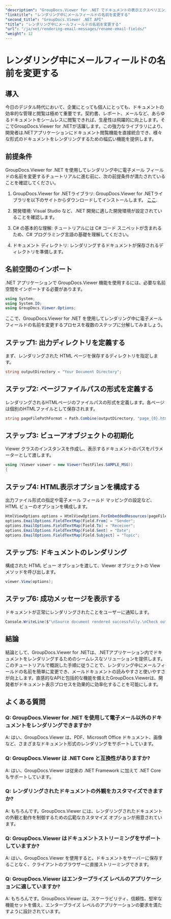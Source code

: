 ```yaml
---
"description": "GroupDocs.Viewer for .NET でドキュメントの表示エクスペリエンスを強化します。メールをシームレスにレンダリングおよびカスタマイズできます。"
"linktitle": "レンダリング中にメールフィールドの名前を変更する"
"second_title": "GroupDocs.Viewer .NET API"
"title": "レンダリング中にメールフィールドの名前を変更する"
"url": "/ja/net/rendering-email-messages/rename-email-fields/"
"weight": 12
---
```


# レンダリング中にメールフィールドの名前を変更する

## 導入

今日のデジタル時代において、企業にとっても個人にとっても、ドキュメントの効率的な管理と閲覧は極めて重要です。契約書、レポート、メールなど、あらゆるドキュメントをシームレスに閲覧できれば、生産性は飛躍的に向上します。そこでGroupDocs.Viewer for .NETが活躍します。この強力なライブラリにより、開発者は.NETアプリケーションにドキュメント閲覧機能を直接統合でき、様々な形式のドキュメントをレンダリングするための幅広い機能を提供します。

## 前提条件

GroupDocs.Viewer for .NET を使用してレンダリング中に電子メール フィールドの名前を変更するチュートリアルに進む前に、次の前提条件が満たされていることを確認してください。

1. GroupDocs.Viewer for .NETライブラリ: GroupDocs.Viewer for .NETライブラリを以下のサイトからダウンロードしてインストールします。 [ここ](https://releases。groupdocs.com/viewer/net/).

2. 開発環境: Visual Studio など、.NET 開発に適した開発環境が設定されていることを確認します。

3. C# の基本的な理解: チュートリアルには C# コード スニペットが含まれるため、C# プログラミング言語の基礎を理解してください。

4. ドキュメント ディレクトリ: レンダリングするドキュメントが保存されるディレクトリを準備します。

## 名前空間のインポート

.NET アプリケーションで GroupDocs.Viewer 機能を使用するには、必要な名前空間をインポートする必要があります。

```csharp
using System;
using System.IO;
using GroupDocs.Viewer.Options;
```

ここで、GroupDocs.Viewer for .NET を使用してレンダリング中に電子メール フィールドの名前を変更するプロセスを複数のステップに分解してみましょう。

## ステップ1: 出力ディレクトリを定義する

まず、レンダリングされた HTML ページを保存するディレクトリを指定します。

```csharp
string outputDirectory = "Your Document Directory";
```

## ステップ2: ページファイルパスの形式を定義する

レンダリングされるHTMLページのファイルパスの形式を定義します。各ページは個別のHTMLファイルとして保存されます。

```csharp
string pageFilePathFormat = Path.Combine(outputDirectory, "page_{0}.html");
```

## ステップ3: ビューアオブジェクトの初期化

Viewer クラスのインスタンスを作成し、表示するドキュメントのパスをパラメーターとして渡します。

```csharp
using (Viewer viewer = new Viewer(TestFiles.SAMPLE_MSG))
{
```

## ステップ4: HTML表示オプションを構成する

出力ファイル形式の指定や電子メール フィールド マッピングの設定など、HTML ビューのオプションを構成します。

```csharp
HtmlViewOptions options = HtmlViewOptions.ForEmbeddedResources(pageFilePathFormat);
options.EmailOptions.FieldTextMap[Field.From] = "Sender";
options.EmailOptions.FieldTextMap[Field.To] = "Receiver";
options.EmailOptions.FieldTextMap[Field.Sent] = "Date";
options.EmailOptions.FieldTextMap[Field.Subject] = "Topic";
```

## ステップ5: ドキュメントのレンダリング

構成された HTML ビュー オプションを渡して、Viewer オブジェクトの View メソッドを呼び出します。

```csharp
viewer.View(options);
```

## ステップ6: 成功メッセージを表示する

ドキュメントが正常にレンダリングされたことをユーザーに通知します。

```csharp
Console.WriteLine($"\nSource document rendered successfully.\nCheck output in {outputDirectory}.");
```

## 結論

結論として、GroupDocs.Viewer for .NETは、.NETアプリケーション内でドキュメントをレンダリングするためのシームレスなソリューションを提供します。このチュートリアルで概説した手順に従うことで、レンダリング中にメールフィールドの名前を簡単に変更でき、メールドキュメントの読みやすさと使いやすさが向上します。直感的なAPIと包括的な機能を備えたGroupDocs.Viewerは、開発者がドキュメント表示プロセスを効果的に効率化することを可能にします。

## よくある質問

### Q: GroupDocs.Viewer for .NET を使用して電子メール以外のドキュメントをレンダリングできますか?

A: はい、GroupDocs.Viewer は、PDF、Microsoft Office ドキュメント、画像など、さまざまなドキュメント形式のレンダリングをサポートしています。

### Q: GroupDocs.Viewer は .NET Core と互換性がありますか?

A: はい、GroupDocs.Viewer は従来の .NET Framework に加えて .NET Core もサポートしています。

### Q: レンダリングされたドキュメントの外観をカスタマイズできますか?

A: もちろんです。GroupDocs.Viewer には、レンダリングされたドキュメントの外観と動作を制御するための広範なカスタマイズ オプションが用意されています。

### Q: GroupDocs.Viewer はドキュメントストリーミングをサポートしていますか?

A: はい、GroupDocs.Viewer を使用すると、ドキュメントをサーバーに保存することなく、クライアントのブラウザーに直接ストリーミングできます。

### Q: GroupDocs.Viewer はエンタープライズ レベルのアプリケーションに適していますか?

A: もちろんです。GroupDocs.Viewer は、スケーラビリティ、信頼性、堅牢な機能セットを備え、エンタープライズ レベルのアプリケーションの要求を満たすように設計されています。